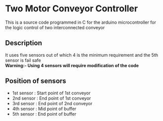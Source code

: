 # Two Motor Conveyor Controller
This is a source code programmed in C for the arduino microcontroller for the logic control of two interconnected conveyor
## Description
It uses five sensors out of which 4 is the minimum requirement and the 5th sensor is fail safe  
**Warning:- Using 4 sensors will require modification of the code**  
## Position of sensors
* 1st sensor : Start point of 1st conveyor
* 2nd sensor : End point of 1st conveyor
* 3rd sensor : End point of 2nd conveyor
* 4th sensor : Mid point of buffer
* 5th sensor : End point of buffer
